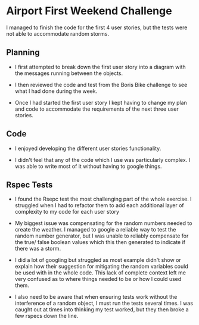 # Airport First Weekend Challenge

I managed to finish the code for the first 4 user stories, but the tests were not able to accommodate random storms.

## Planning
- I first attempted to break down the first user story into a diagram with the messages running between the objects.

- I then reviewed the code and test from the Boris Bike challenge to see what I had done during the week.

- Once I had started the first user story I kept having to change my plan and code to accommodate the requirements of the next three user stories.



## Code

- I enjoyed developing the different user stories functionality.

- I didn't feel that any of the code which I use was particularly complex. I was able to write most of it without having to google things.

## Rspec Tests

- I found the Rsepc test the most challenging part of the whole exercise. I struggled when I had to refactor them to add each additional layer of complexity to my code for each user story

- My biggest issue was compensating for the random numbers needed to create the weather. I managed to google a reliable way to test the random number generator, but I was unable to reliably compensate for the true/ false boolean values which this then generated to indicate if there was a storm.

- I did a lot of googling but struggled as most example didn't show or explain how their suggestion for mitigating the random variables could be used with in the whole code. This lack of complete context left me very confused as to where things needed to be or how I could used them.

- I also need to be aware that when ensuring tests work without the interference of a random object, I must run the tests several times. I was caught out at times into thinking my test worked, but they then broke a few rspecs down the line. 

